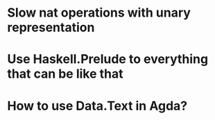 # Slow nat operations with unary representation
# Use Haskell.Prelude to everything that can be like that
# How to use Data.Text in Agda?
